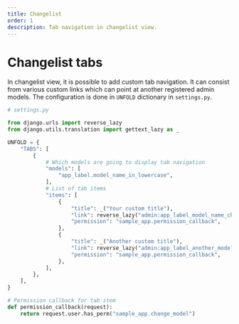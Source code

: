 ```yaml
---
title: Changelist
order: 1
description: Tab navigation in changelist view.
---
```


# Changelist tabs
In changelist view, it is possible to add custom tab navigation. It can consist from various custom links which can point at another registered admin models. The configuration is done in `UNFOLD` dictionary in `settings.py`.

```python
# settings.py

from django.urls import reverse_lazy
from django.utils.translation import gettext_lazy as _

UNFOLD = {
    "TABS": [
        {
            # Which models are going to display tab navigation
            "models": [
                "app_label.model_name_in_lowercase",
            ],
            # List of tab items
            "items": [
                {
                    "title": _("Your custom title"),
                    "link": reverse_lazy("admin:app_label_model_name_changelist"),
                    "permission": "sample_app.permission_callback",
                },
                {
                    "title": _("Another custom title"),
                    "link": reverse_lazy("admin:app_label_another_model_name_changelist"),
                    "permission": "sample_app.permission_callback",
                },
            ],
        },
    ],
}

# Permission callback for tab item
def permission_callback(request):
    return request.user.has_perm("sample_app.change_model")
```
